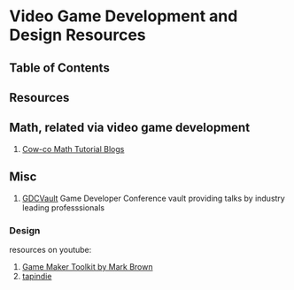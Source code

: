 # Video Game Development and Design Resources

## Table of Contents



## Resources

## Math, related via video game development

1. [Cow-co Math Tutorial Blogs](https://cow-co.gitlab.io/BlogPosts/MathsSeriesBase.html)

## Misc

1. [GDCVault](http://www.gdcvault.com/browse/)
  Game Developer Conference vault providing talks by industry leading professsionals

### Design

resources on youtube:

1. [Game Maker Toolkit by Mark Brown](https://www.youtube.com/channel/UCqJ-Xo29CKyLTjn6z2XwYAw)
2. [tapindie](https://www.youtube.com/channel/UCY5LPHU569WGcmQejpBLQfQ)
